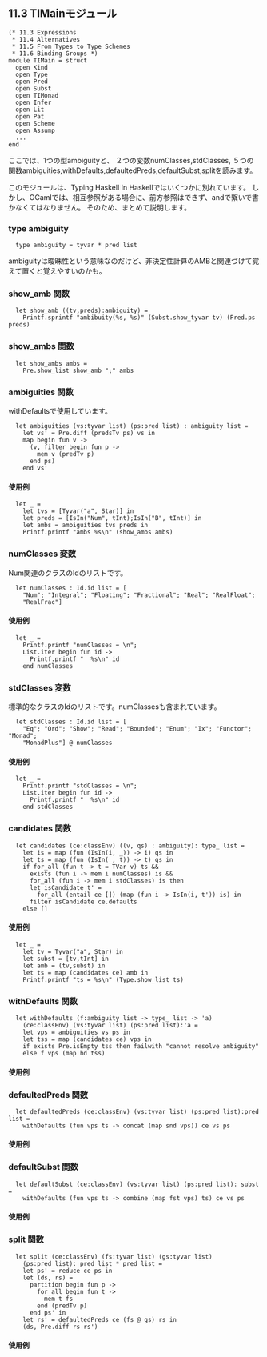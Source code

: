 ## 11.3 TIMainモジュール

	(* 11.3 Expressions
	 * 11.4 Alternatives
	 * 11.5 From Types to Type Schemes
	 * 11.6 Binding Groups *)
	module TIMain = struct
	  open Kind
	  open Type
	  open Pred
	  open Subst
	  open TIMonad
	  open Infer
	  open Lit
	  open Pat
	  open Scheme
	  open Assump
	  ...
	end

ここでは、1つの型ambiguityと、
２つの変数numClasses,stdClasses,
５つの関数ambiguities,withDefaults,defaultedPreds,defaultSubst,splitを読みます。


このモジュールは、Typing Haskell In Haskellではいくつかに別れています。
しかし、OCamlでは、相互参照がある場合に、前方参照はできず、andで繋いで書かなくてはなりません。
そのため、まとめて説明します。


### type ambiguity

	  type ambiguity = tyvar * pred list

ambiguityは曖昧性という意味なのだけど、非決定性計算のAMBと関連づけて覚えて置くと覚えやすいのかも。

### show_amb 関数

	  let show_amb ((tv,preds):ambiguity) =
	    Printf.sprintf "ambibuity(%s, %s)" (Subst.show_tyvar tv) (Pred.ps preds)

### show_ambs 関数

	  let show_ambs ambs =
	    Pre.show_list show_amb ";" ambs

### ambiguities 関数

withDefaultsで使用しています。

	  let ambiguities (vs:tyvar list) (ps:pred list) : ambiguity list =
	    let vs' = Pre.diff (predsTv ps) vs in
	    map begin fun v ->
	      (v, filter begin fun p ->
	        mem v (predTv p)
	      end ps)
	    end vs'

#### 使用例

	  let _ =
	    let tvs = [Tyvar("a", Star)] in
	    let preds = [IsIn("Num", tInt);IsIn("B", tInt)] in
	    let ambs = ambiguities tvs preds in
	    Printf.printf "ambs %s\n" (show_ambs ambs)

### numClasses 変数

Num関連のクラスのIdのリストです。

	  let numClasses : Id.id list = [
	    "Num"; "Integral"; "Floating"; "Fractional"; "Real"; "RealFloat";
	    "RealFrac"]

#### 使用例

	  let _ =
	    Printf.printf "numClasses = \n";
	    List.iter begin fun id ->
	      Printf.printf "  %s\n" id
	    end numClasses

### stdClasses 変数

標準的なクラスのIdのリストです。numClassesも含まれています。

	  let stdClasses : Id.id list = [
	    "Eq"; "Ord"; "Show"; "Read"; "Bounded"; "Enum"; "Ix"; "Functor"; "Monad";
	    "MonadPlus"] @ numClasses

#### 使用例

	  let _ =
	    Printf.printf "stdClasses = \n";
	    List.iter begin fun id ->
	      Printf.printf "  %s\n" id
	    end stdClasses

### candidates 関数

	  let candidates (ce:classEnv) ((v, qs) : ambiguity): type_ list =
	    let is = map (fun (IsIn(i, _)) -> i) qs in
	    let ts = map (fun (IsIn(_, t)) -> t) qs in
	    if for_all (fun t -> t = TVar v) ts &&
	      exists (fun i -> mem i numClasses) is &&
	      for_all (fun i -> mem i stdClasses) is then
	      let isCandidate t' =
	        for_all (entail ce []) (map (fun i -> IsIn(i, t')) is) in
	      filter isCandidate ce.defaults
	    else []

#### 使用例

	  let _ =
	    let tv = Tyvar("a", Star) in
	    let subst = [tv,tInt] in
	    let amb = (tv,subst) in
	    let ts = map (candidates ce) amb in
	    Printf.printf "ts = %s\n" (Type.show_list ts)

### withDefaults 関数

	  let withDefaults (f:ambiguity list -> type_ list -> 'a)
	    (ce:classEnv) (vs:tyvar list) (ps:pred list):'a =
	    let vps = ambiguities vs ps in
	    let tss = map (candidates ce) vps in
	    if exists Pre.isEmpty tss then failwith "cannot resolve ambiguity"
	    else f vps (map hd tss)

#### 使用例

	  

### defaultedPreds 関数

	  let defaultedPreds (ce:classEnv) (vs:tyvar list) (ps:pred list):pred list =
	    withDefaults (fun vps ts -> concat (map snd vps)) ce vs ps

#### 使用例

	  

### defaultSubst 関数

	  let defaultSubst (ce:classEnv) (vs:tyvar list) (ps:pred list): subst =
	    withDefaults (fun vps ts -> combine (map fst vps) ts) ce vs ps

#### 使用例

	  

### split 関数

	  let split (ce:classEnv) (fs:tyvar list) (gs:tyvar list)
	    (ps:pred list): pred list * pred list =
	    let ps' = reduce ce ps in
	    let (ds, rs) =
	      partition begin fun p ->
	        for_all begin fun t ->
	          mem t fs
	        end (predTv p)
	      end ps' in
	    let rs' = defaultedPreds ce (fs @ gs) rs in
	    (ds, Pre.diff rs rs')

#### 使用例

	  
